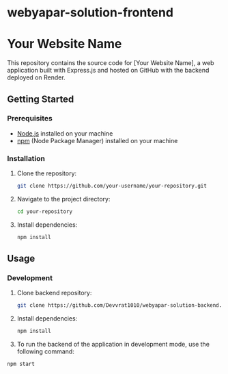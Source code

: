 ﻿# webyapar-solution-frontend
# Your Website Name

This repository contains the source code for [Your Website Name], a web application built with Express.js and hosted on GitHub with the backend deployed on Render.

## Getting Started

### Prerequisites

- [Node.js](https://nodejs.org/) installed on your machine
- [npm](https://www.npmjs.com/) (Node Package Manager) installed on your machine

### Installation

1. Clone the repository:

    ```bash
    git clone https://github.com/your-username/your-repository.git
    ```

2. Navigate to the project directory:

    ```bash
    cd your-repository
    ```

3. Install dependencies:

    ```bash
    npm install
    ```

## Usage

### Development
1. Clone backend repository:
   ```bash
   git clone https://github.com/Devvrat1010/webyapar-solution-backend.git
    ```
   
2. Install dependencies:

    ```bash
    npm install
    ```
3. To run the backend of the application in development mode, use the following command:

```bash
npm start
